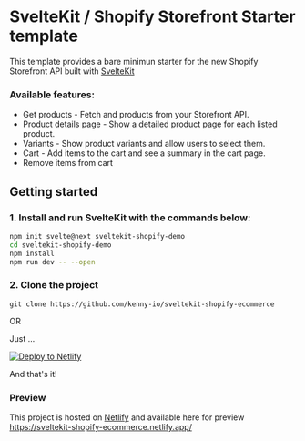 # SvelteKit / Shopify Storefront Starter template

This template provides a bare minimun starter for the new Shopify Storefront API built with [SvelteKit](https://kit.svelte.dev/)

### Available features:

- Get products - Fetch and products from your Storefront API.
- Product details page - Show a detailed product page for each listed product.
- Variants - Show product variants and allow users to select them.
- Cart - Add items to the cart and see a summary in the cart page.
- Remove items from cart

## Getting started

### 1. Install and run SvelteKit with the commands below:

```bash
npm init svelte@next sveltekit-shopify-demo
cd sveltekit-shopify-demo
npm install
npm run dev -- --open

```

### 2. Clone the project

`git clone https://github.com/kenny-io/sveltekit-shopify-ecommerce`

OR

Just ...

[![Deploy to Netlify](https://www.netlify.com/img/deploy/button.svg)](https://app.netlify.com/start/deploy?repository=https://github.com/kenny-io/sveltekit-shopify-ecommerce)

And that's it!

### Preview

This project is hosted on [Netlify](https://app.netlify.com/) and available here for preview https://sveltekit-shopify-ecommerce.netlify.app/

